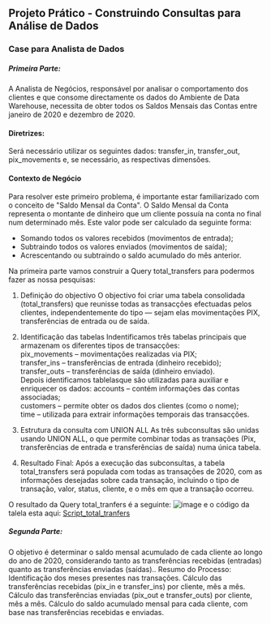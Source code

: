  ## Projeto Prático - Construindo Consultas para Análise de Dados
 ### Case para Analista de Dados

##### Primeira Parte:
A Analista de Negócios, responsável por analisar o comportamento dos clientes e que consome directamente os dados do Ambiente de Data Warehouse, necessita de obter todos os Saldos Mensais das Contas entre janeiro de 2020 e dezembro de 2020.

#### Diretrizes:
Será necessário utilizar os seguintes dados: transfer_in, transfer_out, pix_movements e, se necessário, as respectivas dimensões.

#### Contexto de Negócio
Para resolver este primeiro problema, é importante estar familiarizado com o conceito de "Saldo Mensal da Conta".
O Saldo Mensal da Conta representa o montante de dinheiro que um cliente possuía na conta no final num determinado mês.
Este valor pode ser calculado da seguinte forma:
 - Somando todos os valores recebidos (movimentos de entrada);
 - Subtraindo todos os valores enviados (movimentos de saída);
 - Acrescentando ou subtraindo o saldo acumulado do mês anterior.

Na primeira parte vamos construir a Query total_transfers para podermos fazer as nossa pesquisas:
1. Definição do objectivo
O objectivo foi criar uma tabela consolidada (total_transfers) que reunisse todas as transacções efectuadas pelos clientes, independentemente do tipo — sejam elas movimentações PIX, transferências de entrada ou de saída.

2. Identificação das tabelas 
Indentificamos três tabelas principais que armazenam os diferentes tipos de transacções:  
pix_movements – movimentações realizadas via PIX;  
transfer_ins – transferências de entrada (dinheiro recebido);  
transfer_outs – transferências de saída (dinheiro enviado).  
Depois identificamos tablelasque são utilizadas para auxiliar e enriquecer os dados:
accounts – contém informações das contas associadas;   
customers – permite obter os dados dos clientes (como o nome);   
time – utilizada para extrair informações temporais das transacções.   

4. Estrutura da consulta com UNION ALL
As três subconsultas são unidas usando UNION ALL, o que permite combinar todas as transações (Pix, transferências de entrada e transferências de saída) numa única tabela.

4. Resultado Final:
Após a execução das subconsultas, a tabela total_transfers será populada com todas as transações de 2020, com as informações desejadas sobre cada transação, incluindo o tipo de transação, valor, status, cliente, e o mês em que a transação ocorreu.

O resultado da Query total_tranfers é a seguinte:
![image](https://github.com/user-attachments/assets/71e595f7-b152-4787-9aaf-088b30e7040e)
e o código da talela esta aqui: [Script_total_tranfers](script_total_tranfers.sql)

##### Segunda Parte: 
O objetivo é determinar o saldo mensal acumulado de cada cliente ao longo do ano de 2020, considerando tanto as transferências recebidas (entradas) quanto as transferências enviadas (saídas)..
Resumo do Processo:
Identificação dos meses presentes nas transações.
Cálculo das transferências recebidas (pix_in e transfer_ins) por cliente, mês a mês.
Cálculo das transferências enviadas (pix_out e transfer_outs) por cliente, mês a mês.
Cálculo do saldo acumulado mensal para cada cliente, com base nas transferências recebidas e enviadas.





